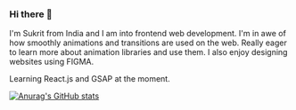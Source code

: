 ### Hi there 👋

I'm Sukrit from India and I am into frontend web development. I'm in awe of how smoothly animations and transitions are used on the web. Really eager to learn more about animation libraries and use them. I also enjoy designing websites using FIGMA.

Learning React.js and GSAP at the moment.

[![Anurag's GitHub stats](https://github-readme-stats.vercel.app/api?username=Sukrittt)](https://github.com/anuraghazra/github-readme-stats)
